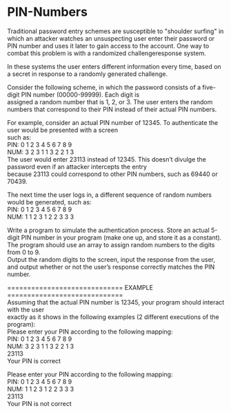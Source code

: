 # PIN-Numbers

Traditional	password	entry	schemes	are	susceptible	to	"shoulder	surfing"	in	which	an	attacker watches	an	unsuspecting
user	enter	their	password	or	PIN	number	and	uses	it	later	to	gain	access	to	the	account.	One	way	to	combat	this
problem	is	with	a	randomized	challengeresponse	system.	

In	these	systems	the	user	enters	different	information	every	time,	based	on	a	secret	in	response	to	a	randomly	generated	challenge.	

Consider	the	following	scheme,	in	which	the	password	consists	of	a	five-digit	PIN	number (00000-99999). Each	digit	is	
assigned	a	random	number	that	is	1,	2,	or	3.	The	user	enters	the	random	numbers that	correspond	to	their	PIN	
instead	of	their	actual	PIN	numbers.	

For	example,	consider	an	actual	PIN	number	of	12345.	To	authenticate	the	user	would	be	presented	with	a	screen	
such	as:	\
PIN: 0 1 2 3 4 5 6 7 8 9 \
NUM: 3 2 3 1 1 3 2 2 1 3 \
The	user	would	enter	23113	instead	of	12345.	This	doesn’t	divulge	the	password	even	if	an	attacker intercepts	the	entry	
because	23113	could	correspond	to	other	PIN	numbers,	such	as	69440 or 70439.

The	next	time	the	user	logs	in,	a	different	sequence	of	random	numbers	would	be	generated,	such	as:	\
PIN: 0 1 2 3 4 5 6 7 8 9 \
NUM: 1 1 2 3 1 2 2 3 3 3 

Write	a	program	to	simulate	the	authentication	process. Store	an	actual	5-digit	PIN	number	in	your	program (make	one	up,	
and	store	it	as	a	constant).	The	program	should	use	an	array	to	assign	random	numbers	to	the digits	from	0	to	9.	
Output	the	random	digits	to	the	screen, input	the	response	from	the	user,	and output	whether	or	not	the	user’s	response	correctly	matches	the	PIN	number.


============================= EXAMPLE ============================= \
Assuming	that	the	actual	PIN	number	is	12345,	your	program	should	interact	with	the	user	
exactly as	it	shows	in	the	following	examples	(2	different	executions of	the	program): \
Please	enter	your	PIN	according	to	the	following	mapping: \
PIN:	 0	1	2	3	4	5	6	7	8	9	\
NUM:	 3	2	3	1	1	3	2	2	1	3	\
23113 \
Your	PIN is	correct 

Please	enter	your	PIN	according	to	the	following	mapping: \
PIN:	 0	1	2	3	4	5	6	7	8	9	\
NUM:	 1	1	2	3	1	2	2	3	3	3	\
23113 \
Your	PIN	is	not	correct
